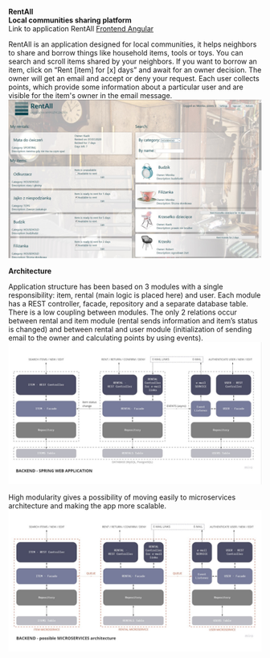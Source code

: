 **RentAll**<br>
**Local communities sharing platform**<br>
Link to application RentAll [Frontend Angular](https://github.com/MK-Sad/RentAllAngular)

RentAll is an application designed for local communities, it helps neighbors to share and borrow things like household items, tools or toys.
You can search and scroll items shared by your neighbors.
If you want to borrow an item, click on “Rent [item] for [x] days” and await for an owner decision.
The owner will get an email and accept or deny your request.
Each user collects points, which provide some information about a particular user and are visible for the item's owner in the email message.
![alt text](https://github.com/MK-Sad/rentAll/blob/master/src/main/resources/static/images/Panel%20view.jpg?raw=true)

**Architecture**

Application structure has been based on 3 modules with a single responsibility: item, rental (main logic is placed here) and user.
Each module has a REST controller, facade, repository and a separate database table. 
There is a low coupling between modules.
The only 2 relations occur between rental and item module (rental sends information and item’s status is changed) and between rental and user module (initialization of sending email to the owner and calculating points by using events).
![alt text](https://github.com/MK-Sad/rentAll/blob/master/Backend.jpg)

High modularity gives a possibility of moving easily to microservices architecture and making the app more scalable.
![alt text](https://github.com/MK-Sad/rentAll/blob/master/src/main/resources/static/images/Microservices.jpg?raw=true)
